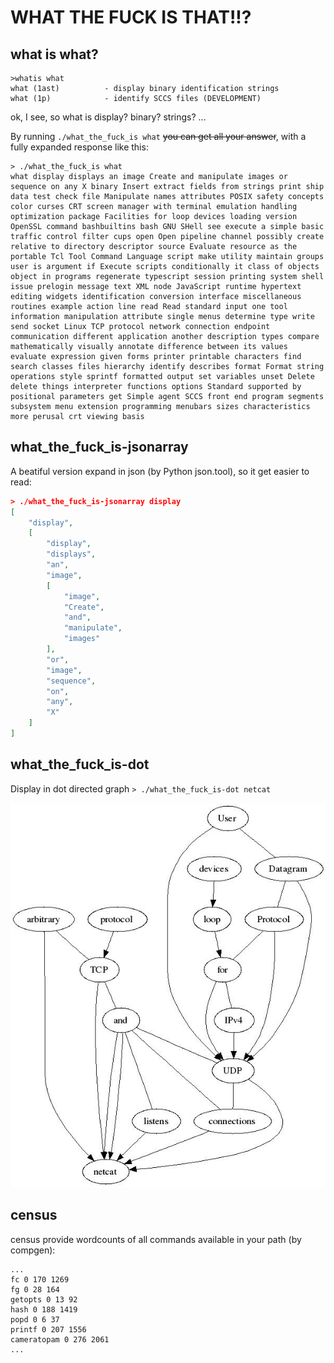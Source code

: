﻿WHAT THE FUCK IS THAT!!?
====

what is what?
---
```
>whatis what
what (1ast)          - display binary identification strings
what (1p)            - identify SCCS files (DEVELOPMENT)
```
ok, I see, so what is display? binary? strings? ...

By running `./what_the_fuck_is what` ~~you can get all your answer~~, with a fully expanded response like this:

```
> ./what_the_fuck_is what
what display displays an image Create and manipulate images or sequence on any X binary Insert extract fields from strings print ship data test check file Manipulate names attributes POSIX safety concepts color curses CRT screen manager with terminal emulation handling optimization package Facilities for loop devices loading version OpenSSL command bashbuiltins bash GNU SHell see execute a simple basic traffic control filter cups open Open pipeline channel possibly create relative to directory descriptor source Evaluate resource as the portable Tcl Tool Command Language script make utility maintain groups user is argument if Execute scripts conditionally it class of objects object in programs regenerate typescript session printing system shell issue prelogin message text XML node JavaScript runtime hypertext editing widgets identification conversion interface miscellaneous routines example action line read Read standard input one tool information manipulation attribute single menus determine type write send socket Linux TCP protocol network connection endpoint communication different application another description types compare mathematically visually annotate difference between its values evaluate expression given forms printer printable characters find search classes files hierarchy identify describes format Format string operations style sprintf formatted output set variables unset Delete delete things interpreter functions options Standard supported by positional parameters get Simple agent SCCS front end program segments subsystem menu extension programming menubars sizes characteristics more perusal crt viewing basis
```

what_the_fuck_is-jsonarray
---
A beatiful version expand in json (by Python json.tool), so it get easier to read:
```json
> ./what_the_fuck_is-jsonarray display
[
    "display",
    [
        "display",
        "displays",
        "an",
        "image",
        [
            "image",
            "Create",
            "and",
            "manipulate",
            "images"
        ],
        "or",
        "image",
        "sequence",
        "on",
        "any",
        "X"
    ]
]

```

what_the_fuck_is-dot
---
Display in dot directed graph `> ./what_the_fuck_is-dot netcat`

![](./netcat.jpg)

census
---
census provide wordcounts of all commands available in your path (by compgen):
```
...
fc 0 170 1269
fg 0 28 164
getopts 0 13 92
hash 0 188 1419
popd 0 6 37
printf 0 207 1556
cameratopam 0 276 2061
...
```

